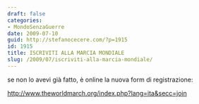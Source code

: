```yaml
---
draft: false
categories:
- MondoSenzaGuerre
date: 2009-07-10
guid: http://stefanocecere.com/?p=1915
id: 1915
title: ISCRIVITI ALLA MARCIA MONDIALE
slug: /2009/07/iscriviti-alla-marcia-mondiale/
---
```


se non lo avevi già fatto, è online la nuova form di registrazione:

<http://www.theworldmarch.org/index.php?lang=ita&secc=join>